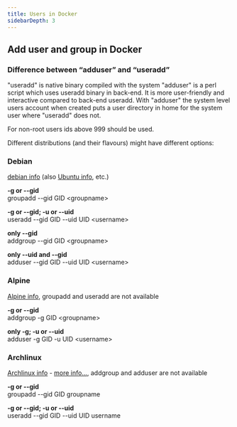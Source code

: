 ```yaml
---
title: Users in Docker
sidebarDepth: 3
---
```

## Add user and group in Docker

### Difference between “adduser” and “useradd”

"useradd" is native binary compiled with the system
"adduser" is a perl script which uses useradd binary in back-end. It is more user-friendly and interactive compared to back-end useradd.
With "adduser" the system level users account when created puts a user directory in home for the system user where "useradd" does not.

For non-root users ids above 999 should be used.

Different distributions (and their flavours) might have different options:

### Debian

[debian info](https://manpages.debian.org/jessie/adduser/adduser.8.en.html) (also [Ubuntu info](http://manpages.ubuntu.com/manpages/trusty/man8/adduser.8.html), etc.)

**-g or --gid**  
groupadd --gid GID &lt;groupname&gt;

**-g or --gid; -u or --uid**  
useradd --gid GID --uid UID &lt;username&gt;

**only --gid**  
addgroup --gid GID &lt;groupname&gt;

**only --uid and --gid**  
adduser --gid GID --uid UID &lt;username&gt;

### Alpine

[Alpine info](https://wiki.alpinelinux.org/wiki/Setting_up_a_new_user), groupadd and useradd are not available

**-g or --gid**  
addgroup -g GID &lt;groupname&gt;
  
**only -g; -u or --uid**  
adduser -g GID -u UID &lt;username&gt;

### Archlinux

[Archlinux info](https://wiki.archlinux.org/title/users_and_groups) - [more info...](https://aur.archlinux.org/packages/adduser/), addgroup and adduser are not available

**-g or --gid**  
groupadd --gid GID groupname

**-g or --gid; -u or --uid**  
useradd --gid GID --uid UID username
